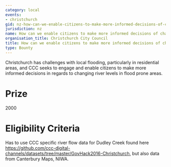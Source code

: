 ```yaml
---
category: local
events:
- christchurch
gid: nz-how-can-we-enable-citizens-to-make-more-informed-decisions-of-changing-river-levels-in-flood-prone-areas?
jurisdiction: nz
name: How can we enable citizens to make more informed decisions of changing river levels in flood prone areas?
organisation_title: Christchurch City Council
title: How can we enable citizens to make more informed decisions of changing river levels in flood prone areas?
type: Bounty
---
```


Christchurch has challenges with local flooding, particularly in residential areas, and CCC seeks to engage and enable citizens to make more informed decisions in regards to changing river levels in flood prone areas.

# Prize
2000

# Eligibility Criteria
Has to use CCC specific river flow data for Dudley Creek found here https://github.com/ccc-digital-channels/datasets/tree/master/GovHack2016-Christchurch, but also  data from Canterbury Maps, NIWA.